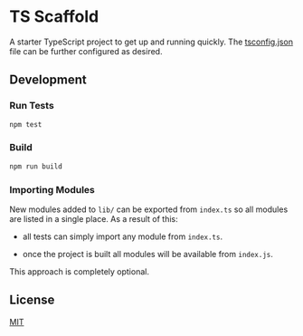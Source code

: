 # TS Scaffold

A starter TypeScript project to get up and running quickly. The [tsconfig.json](tsconfig.json) file can be further configured as desired. 

## Development

### Run Tests

```bash
npm test
```

### Build

```bash
npm run build
```

### Importing Modules

New modules added to `lib/` can be exported from `index.ts` so all modules are listed in a single place. As a result of this:

- all tests can simply import any module from `index.ts`.

- once the project is built all modules will be available from `index.js`.

This approach is completely optional.

## License

[MIT](LICENSE)
